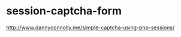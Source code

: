 session-captcha-form
====================
http://www.dannyconnolly.me/simple-captcha-using-php-sessions/
